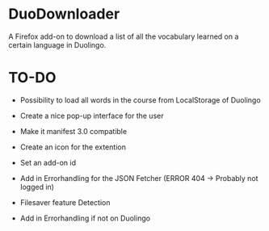 # DuoDownloader
A Firefox add-on to download a list of all the vocabulary learned on a certain language in Duolingo.

# TO-DO
- Possibility to load all words in the course from LocalStorage of Duolingo
- Create a nice pop-up interface for the user

- Make it manifest 3.0 compatible
- Create an icon for the extention
- Set an add-on id
- Add in Errorhandling for the JSON Fetcher (ERROR 404 -> Probably not logged in)
- Filesaver feature Detection
- Add in Errorhandling if not on Duolingo


